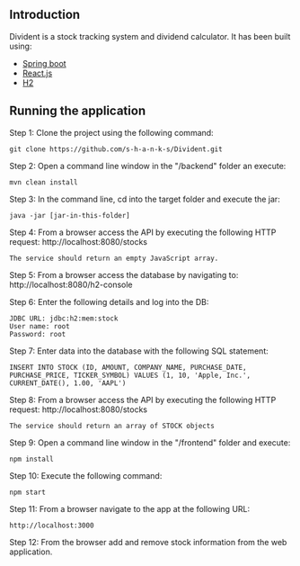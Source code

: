 
Introduction 
-----------
Divident is a stock tracking system and dividend calculator. It has been built using:

-   [Spring boot](https://spring.io/projects/spring-boot)
-   [React.js](https://reactjs.org/)
-   [H2](https://www.h2database.com)


Running the application
-----
Step 1:
Clone the project using the following command:
```
git clone https://github.com/s-h-a-n-k-s/Divident.git
```
Step 2:
Open a command line window in the "/backend" folder an execute:
```
mvn clean install
```
Step 3:
In the command line, cd into the target folder and execute the jar:
```
java -jar [jar-in-this-folder]
```
Step 4:
From a browser access the API by executing the following HTTP request:
http://localhost:8080/stocks
```
The service should return an empty JavaScript array.
```
Step 5:
From a browser access the database by navigating to:
http://localhost:8080/h2-console

Step 6:
Enter the following details and log into the DB:
```
JDBC URL: jdbc:h2:mem:stock
User name: root
Password: root
```
Step 7:
Enter data into the database with the following SQL statement:
```
INSERT INTO STOCK (ID, AMOUNT, COMPANY_NAME, PURCHASE_DATE, PURCHASE_PRICE, TICKER_SYMBOL) VALUES (1, 10, 'Apple, Inc.', CURRENT_DATE(), 1.00, 'AAPL')
```
Step 8:
From a browser access the API by executing the following HTTP request:
http://localhost:8080/stocks
```
The service should return an array of STOCK objects
```
Step 9:
Open a command line window in the "/frontend" folder and execute:
```
npm install
```
Step 10:
Execute the following command:
```
npm start
```
Step 11:
From a browser navigate to the app at the following URL:
```
http://localhost:3000
```
Step 12:
From the browser add and remove stock information from the web application.